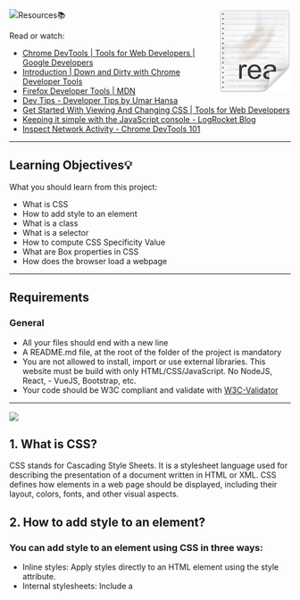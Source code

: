 <img src="icon.png" align="right" />
<img src="
# README [![Awesome](https://cdn.jsdelivr.net/gh/sindresorhus/awesome@d7305f38d29fed78fa85652e3a63e154dd8e8829/media/badge.svg)](https://github.com/sindresorhus/awesome#readme)

## Resources:books:
Read or watch:
* [Chrome DevTools | Tools for Web Developers | Google Developers](https://developer.chrome.com/docs/devtools/)
* [Introduction | Down and Dirty with Chrome Developer Tools](https://blittle.github.io/chrome-dev-tools/)
* [Firefox Developer Tools | MDN](https://firefox-source-docs.mozilla.org/devtools-user/index.html)
* [Dev Tips - Developer Tips by Umar Hansa](https://umaar.com/dev-tips/)
* [Get Started With Viewing And Changing CSS | Tools for Web Developers](https://developer.chrome.com/docs/devtools/)
* [Keeping it simple with the JavaScript console - LogRocket Blog](https://blog.logrocket.com/keeping-it-simple-with-the-javascript-console/)
* [Inspect Network Activity - Chrome DevTools 101](https://www.youtube.com/watch?v=e1gAyQuIFQo&ab_channel=GoogleChromeDevelopers)
---

## Learning Objectives:bulb:
What you should learn from this project:

- What is CSS
- How to add style to an element
- What is a class
- What is a selector
- How to compute CSS Specificity Value
- What are Box properties in CSS
- How does the browser load a webpage
---

## Requirements
### General
- All your files should end with a new line
- A README.md file, at the root of the folder of the project is mandatory
- You are not allowed to install, import or use external libraries. This website must be build with only HTML/CSS/JavaScript. No NodeJS, React, - VueJS, Bootstrap, etc.
- Your code should be W3C compliant and validate with [W3C-Validator](https://github.com/hs-hq/W3C-Validator)
---
<img src="images/infografia.png" align="center" />

## 1. What is CSS?
CSS stands for Cascading Style Sheets. It is a stylesheet language used for describing the presentation of a document written in HTML or XML. CSS defines how elements in a web page should be displayed, including their layout, colors, fonts, and other visual aspects.

## 2. How to add style to an element?
### You can add style to an element using CSS in three ways:

- Inline styles: Apply styles directly to an HTML element using the style attribute.
- Internal stylesheets: Include a <style> element within the <head> section of your HTML document.
- External stylesheets: Create a separate CSS file and link it to your HTML document using the <link> element.

## 3. What is a class?
In CSS, a class is a way to define a group of elements that share a common set of styles. It allows you to apply the same style to multiple elements without repeating the style definitions. You can add a class to an HTML element by including the class attribute and giving it a name.

## 4. What is a selector?
A selector in CSS is used to target and select specific HTML elements to apply styles to. Selectors can be based on element names, class names, IDs, attributes, or other criteria. They define the scope of the styles you want to apply. For example, the selector p targets all <p> elements, while .highlight targets all elements with the class "highlight".

## 5. How to compute CSS Specificity Value?
CSS specificity is a value assigned to CSS selectors that determines which styles are applied to an element when multiple conflicting styles exist. Specificity is calculated based on the selector's components. The general rule is that the more specific a selector is, the higher its specificity value. Specificity is represented by a four-part value: a, b, c, d.

## 6. To calculate the specificity value:

Count the number of ID selectors (#) in the selector and assign it to a.
Count the number of class selectors, attribute selectors, and pseudo-classes (. [] :) in the selector and assign it to b.
Count the number of element selectors and pseudo-elements (tag ::) in the selector and assign it to c.
Assign d a value of 0 for universal selectors (*) and combinators (+, ~, >).
For example, the selector div#myId.highlight has a specificity value of 1, 2, 0, 0 (1 ID selector, 2 class selectors).

## 7. What are Box properties in CSS?
Box properties in CSS refer to a set of properties that define the dimensions, spacing, and appearance of an element's box model. The box model consists of the content area, padding, border, and margin of an element.

## 8. Some common box properties include:

width and height: Specify the dimensions of the content area.
padding: Defines the space between the content and the border.
border: Sets the style, width, and color of the border around the content area.
margin: Controls the space between the element and its neighboring elements.
How does the browser load a webpage?
When a browser loads a webpage, it follows these general steps:

Retrieving the HTML: The browser sends a request to the server and retrieves the HTML document.
Parsing the HTML: The browser parses the HTML document to construct the Document Object Model (DOM), representing the structure of the webpage.

## Author
- **Manuel Zambrano** - [mnlazs](https://github.com/mnlazs) :rage4:
